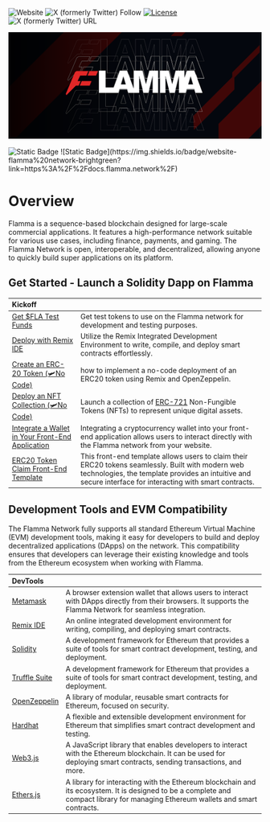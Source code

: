 ![Website](https://docs.flamma.network/)
![X (formerly Twitter) Follow](https://img.shields.io/twitter/follow/%40flamma_network)
[![License](https://img.shields.io/badge/license-MIT-blue.svg)](https://github.com/Flamma-network/docs/blob/main/LICENSE)
![X (formerly Twitter) URL](https://img.shields.io/twitter/url?url=https%3A%2F%2Fx.com%2Fflamma_network)




![flamma](public/banner.png)

<img alt="Static Badge" src="https://img.shields.io/badge/website-flamma%20network-brightgreen?link=https%3A%2F%2Fdocs.flamma.network%2F">
![Static Badge](https://img.shields.io/badge/website-flamma%20network-brightgreen?link=https%3A%2F%2Fdocs.flamma.network%2F)


# Overview
 
Flamma is a sequence-based blockchain designed for large-scale commercial applications. It features a high-performance network suitable for various use cases, including finance, payments, and gaming. The Flamma Network is open, interoperable, and decentralized, allowing anyone to quickly build super applications on its platform.

## Get Started - Launch a Solidity Dapp on Flamma

| Kickoff   |  |
| :----- | :---- |
| [Get $FLA Test Funds](https://flafaucet.dev/)     |  Get test tokens to use on the Flamma network for development and testing purposes.   |
| [Deploy with Remix IDE]() | Utilize the Remix Integrated Development Environment to write, compile, and deploy smart contracts effortlessly.  |
| [Create an ERC-20 Token (🛩️No Code)](/pages/QuickDappDeploy/erc20.mdx) | how to implement a no-code deployment of an ERC20 token using Remix and OpenZeppelin.  |
| [Deploy an NFT Collection (🛩️No Code)]() | Launch a collection of [ERC-721](https://eips.ethereum.org/EIPS/eip-721) Non-Fungible Tokens (NFTs) to represent unique digital assets.  |
| [Integrate a Wallet in Your Front-End Application]() | Integrating a cryptocurrency wallet into your front-end application allows users to interact directly with the Flamma network from your website.  |
| [ERC20 Token Claim Front-End Template]() | This front-end template allows users to claim their ERC20 tokens seamlessly. Built with modern web technologies, the template provides an intuitive and secure interface for interacting with smart contracts.  |

## Development Tools and EVM Compatibility

The Flamma Network fully supports all standard Ethereum Virtual Machine (EVM) development tools, making it easy for developers to build and deploy decentralized applications (DApps) on the network. This compatibility ensures that developers can leverage their existing knowledge and tools from the Ethereum ecosystem when working with Flamma.

| DevTools  |  |
| :----- | :---- |
| [Metamask](https://metamask.io/)     |  A browser extension wallet that allows users to interact with DApps directly from their browsers. It supports the Flamma Network for seamless integration.   |
| [Remix IDE](https://remix.ethereum.org/) | An online integrated development environment for writing, compiling, and deploying smart contracts.  |
| [Solidity](https://soliditylang.org/) | A development framework for Ethereum that provides a suite of tools for smart contract development, testing, and deployment.  |
| [Truffle Suite](https://archive.trufflesuite.com/) | A development framework for Ethereum that provides a suite of tools for smart contract development, testing, and deployment. |
| [OpenZeppelin](https://www.openzeppelin.com/) | A library of modular, reusable smart contracts for Ethereum, focused on security.  |
| [Hardhat](https://hardhat.org/) | A flexible and extensible development environment for Ethereum that simplifies smart contract development and testing.  |
| [Web3.js](https://web3js.readthedocs.io/en/v1.10.0/) | A JavaScript library that enables developers to interact with the Ethereum blockchain. It can be used for deploying smart contracts, sending transactions, and more.  |
| [Ethers.js]([Ethers.js](https://docs.ethers.org/v5/)) | A library for interacting with the Ethereum blockchain and its ecosystem. It is designed to be a complete and compact library for managing Ethereum wallets and smart contracts.  |

